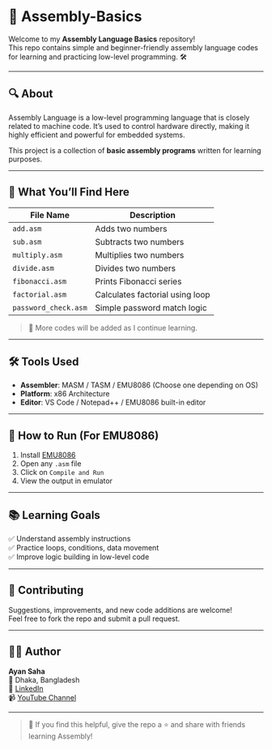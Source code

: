 # 🧠 Assembly-Basics

Welcome to my **Assembly Language Basics** repository!  
This repo contains simple and beginner-friendly assembly language codes for learning and practicing low-level programming. 🛠️

---

## 🔍 About

Assembly Language is a low-level programming language that is closely related to machine code. It’s used to control hardware directly, making it highly efficient and powerful for embedded systems.

This project is a collection of **basic assembly programs** written for learning purposes.

---

## 📂 What You’ll Find Here

| File Name              | Description                        |
|------------------------|------------------------------------|
| `add.asm`              | Adds two numbers                   |
| `sub.asm`              | Subtracts two numbers              |
| `multiply.asm`         | Multiplies two numbers             |
| `divide.asm`           | Divides two numbers                |
| `fibonacci.asm`        | Prints Fibonacci series            |
| `factorial.asm`        | Calculates factorial using loop    |
| `password_check.asm`   | Simple password match logic        |

> 🧪 More codes will be added as I continue learning.

---

## 🛠️ Tools Used

- **Assembler**: MASM / TASM / EMU8086 (Choose one depending on OS)
- **Platform**: x86 Architecture
- **Editor**: VS Code / Notepad++ / EMU8086 built-in editor

---

## 🚀 How to Run (For EMU8086)

1. Install [EMU8086](https://emu8086-microprocessor-emulator.software.informer.com/)
2. Open any `.asm` file
3. Click on `Compile and Run`
4. View the output in emulator

---

## 📚 Learning Goals

✅ Understand assembly instructions  
✅ Practice loops, conditions, data movement  
✅ Improve logic building in low-level code  

---

## 🤝 Contributing

Suggestions, improvements, and new code additions are welcome!  
Feel free to fork the repo and submit a pull request.

---

## 🙋‍♂️ Author

**Ayan Saha**  
📍 Dhaka, Bangladesh  
🔗 [LinkedIn](https://www.linkedin.com/in/ayan-saha-571794291)  
📹 [YouTube Channel](https://youtube.com/@education_research_center?si=bKmY6MXKNyviI1BU)

---

> 🌟 If you find this helpful, give the repo a ⭐ and share with friends learning Assembly!
